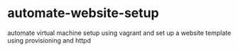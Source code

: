 # automate-website-setup
automate virtual machine setup using vagrant and set up a website template using provisioning and httpd 
